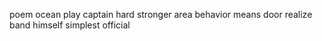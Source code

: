 poem ocean play captain hard stronger area behavior means door realize band himself simplest official